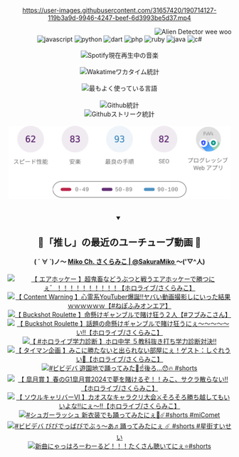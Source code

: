 <!-- START: HERO IMAGE GIF ////////// ////////// ////////// -->
<!-- <img src="@/../assets/img/gaming/ghost-of-tsushima.gif" width="100%"  alt="nellyXinwei's Hero Gif Image"/> -->
<!-- END: HERO IMAGE GIF ////////// ////////// ////////// -->

<div align="center" >  
  
<!-- START:ワンピース 第1015話「ルフィはRED ROCを使う」 -->
<https://user-images.githubusercontent.com/31657420/190714127-119b3a9d-9946-4247-beef-6d3993be5d37.mp4>
<!-- END:ワンピース 第1015話「ルフィはRED ROCを使う」 -->

<!-- START:VISITOR COUNTER -->
<div width="100%" align="right">
<img src="https://komarev.com/ghpvc/?username=nellyXinwei&label=🛸&color=grey&style=for-the-badge&labelcolor=ffffff" alt="Alien Detector wee woo"/>
</div>
<!-- END:VISITOR COUNTER -->

<!-- START: PROGRAMMING LANGUAGES -->
<!-- 色彩 Color Scheme:
#961E3A, #8A0D42, #5A0640, #4F265E, #2B355A, #3E759B, #CC4246,
#BB2649, #AD1052, #700750, #633075, #364270, #4E92C2, #FF5357
Sauce: https://www.webcreatorbox.com/inspiration/pantone-2023
-->

<img src="https://img.shields.io/badge/javascript%20-%23BB2649.svg?&style=for-the-badge&logo=javascript&logoColor=white&labelColor=961E3A" alt="javascript"/>
<img src="https://img.shields.io/badge/python%20-%23AD1052.svg?&style=for-the-badge&logo=python&logoColor=white&labelColor=8A0D42" alt="python" />
<img src="https://img.shields.io/badge/dart%20-%23700750.svg?&style=for-the-badge&logo=dart&logoColor=white&labelColor=5A0640" alt="dart"/>
<img src="https://img.shields.io/badge/php%20-%23633075.svg?&style=for-the-badge&logo=php&logoColor=white&labelColor=4F265E" alt="php"/>
<img src="https://img.shields.io/badge/ruby%20-%23364270.svg?&style=for-the-badge&logo=ruby&logoColor=white&labelColor=2B355A" alt="ruby"/>
<img src="https://img.shields.io/badge/java%20-%234E92C2.svg?&style=for-the-badge&logo=openjdk&logoColor=white&labelColor=3E759B" alt="java"/>
<img src="https://img.shields.io/badge/c%23-%23FF5357.svg?style=for-the-badge&logo=c-sharp&logoColor=white&labelColor=CC4246" alt="c#"/>  
<!-- END: PROGRAMMING LANGUAGES -->

<br>
<br>

<!-- START: MUSIC STATUS -->
  <!-- <a href="https://newojima-gsrs-20220114.vercel.app/api/now-playing?open">
    <img src="https://newojima-gsrs-20220114.vercel.app/api/now-playing" alt="Spotify現在再生中の音楽">
  </a> -->
  <img src="https://newojima-grss-20230114.vercel.app/api/spotify?border_color=transparent" alt="Spotify現在再生中の音楽" width="280px">
<!-- END: MUSIC STATUS -->

<br>
<br>

<!-- START: GITHUB STATUS -->
<!-- 色彩 Color Scheme:  #BB2649, #AD1052, #700750, #633075 -->
<img align="center" src="https://newojima-grs-20230109.vercel.app/api/wakatime?username=newojima&layout=compact&langs_count=10&locale=ja&hide_title=false&title_color=fff&hide_border=true&text_color=fff&bg_color=BB2649,BB2649,633075,633075&hide=other,css,html,bash,xml,git%20config,makefile,properties,yaml,markdown,text,json,jsx" alt="Wakatimeワカタイム統計" width="500px"/>

<br>
<br>

<!-- 色彩 Color Scheme:  #633075, #364270, #4E92C2 -->
  <img align="center" src="https://newojima-grs-20230109.vercel.app/api/top-langs?username=newojima&layout=compact&text_color=fff&icon_color=fff&hide_border=true&&locale=ja&hide_title=false&title_color=fff&include_all_commits=true&card_width=445&langs_count=11&hide=c%23,powershell,shaderlab,hlsl,makefile,jupyter%20notebook,python,html,css,shell,batchfile,less,liquid,hack,scss&bg_color=4F265E,633075,4E92C2" alt="最もよく使っている言語" width="500px"/>

<br>
<br>

<!-- 色彩 Color Scheme:  #4E92C2, #FF5357 -->
  <img align="center" src="https://newojima-grs-20230109.vercel.app/api?username=newojima&rank_icon=github&show_icons=true&&locale=ja&title_color=fff&text_color=fff&icon_color=fff&hide_border=true&hide_title=false&count_private=true&include_all_commits=true&card_width=495&disable_animations=true&bg_color=4E92C2,4E92C2,FF5357" alt="Github統計" width="500px"/>

<br>

<img align="center" src="https://streak-stats.demolab.com?user=newojima&theme=dark&hide_border=true&locale=ja&ring=BB2649&stroke=222222&background=151515&sideLabels=BB2649&currStreakLabel=ffffff&border=BB2649&fire=FF5357&currStreakNum=ffffff&sideNums=FF5357&dates=ffffff" alt="Githubストリーク統計" width="500px"/>

<br>
<br>

  <img align="center" width="500px" src="@/../assets/img/page-insights.svg" alt="Githubページの洞察"/>
  
</div>
<!-- END: GITHUB STATUS -->

<br>
<br>

<div align="center">
<details open>
  <summary>

  </summary>

  <h2 align="center">🌸「推し」の最近のユーチューブ動画 🌸</h2>
  <h4>
  ( ´ ∀ `)ノ～ 
  <a href="https://www.youtube.com/@SakuraMiko">Miko Ch. さくらみこ | @SakuraMiko
  </a>
   ～('▽^人)
  </h4>

  <!-- BEGIN YOUTUBE-CARDS -->
<a href="https://www.youtube.com/watch?v=B1Vd8HA5JZ0"><img src="https://ytcards.demolab.com/?id=B1Vd8HA5JZ0&title=%E3%80%90+%E3%82%A8%E3%82%A2%E3%83%9B%E3%83%83%E3%82%B1%E3%83%BC+%E3%80%91%E8%B6%85%E9%AC%BC%E7%95%9C%E3%81%AA%E3%81%A9%E3%81%86%E3%81%B6%E3%81%A4%E3%81%A8%E6%88%A6%E3%81%86%E3%82%A8%E3%82%A2%E3%83%9B%E3%83%83%E3%82%B1%E3%83%BC%E3%81%A7%E5%8B%9D%E3%81%A4%E3%81%AB%E3%81%87%E3%82%9B%EF%BC%81%EF%BC%81%EF%BC%81%EF%BC%81%EF%BC%81%EF%BC%81%EF%BC%81%EF%BC%81%EF%BC%81%EF%BC%81%E3%80%90%E3%83%9B%E3%83%AD%E3%83%A9%E3%82%A4%E3%83%96%2F%E3%81%95%E3%81%8F%E3%82%89%E3%81%BF%E3%81%93%E3%80%91&lang=ja&timestamp=1713583148&background_color=%230d1117&title_color=%23ffffff&stats_color=%23dedede&max_title_lines=1&width=187&border_radius=5&duration=0" alt="【 エアホッケー 】超鬼畜などうぶつと戦うエアホッケーで勝つにぇ゛！！！！！！！！！！【ホロライブ/さくらみこ】" title="【 エアホッケー 】超鬼畜などうぶつと戦うエアホッケーで勝つにぇ゛！！！！！！！！！！【ホロライブ/さくらみこ】"></a>
<a href="https://www.youtube.com/watch?v=QE2UILAkwtY"><img src="https://ytcards.demolab.com/?id=QE2UILAkwtY&title=%E3%80%90+Content+Warning+%E3%80%91%E5%BF%83%E9%9C%8A%E7%B3%BBYouTuber%E7%88%86%E8%AA%95%E2%80%BC%E3%83%A4%E3%83%90%E3%81%84%E5%8B%95%E7%94%BB%E6%92%AE%E5%BD%B1%E3%81%97%E3%81%AB%E3%81%84%E3%81%A3%E3%81%9F%E7%B5%90%E6%9E%9C%EF%BD%97%EF%BD%97%EF%BD%97%EF%BD%97%EF%BD%97%EF%BD%97%E3%80%90%23%E3%81%AD%E3%81%BD%E3%81%B5%E3%81%BF%E3%82%AA%E3%83%B3%E3%82%A8%E3%82%A2%E3%80%91&lang=ja&timestamp=1713448428&background_color=%230d1117&title_color=%23ffffff&stats_color=%23dedede&max_title_lines=1&width=187&border_radius=5&duration=6010" alt="【 Content Warning 】心霊系YouTuber爆誕‼ヤバい動画撮影しにいった結果ｗｗｗｗｗｗ【#ねぽふみオンエア】" title="【 Content Warning 】心霊系YouTuber爆誕‼ヤバい動画撮影しにいった結果ｗｗｗｗｗｗ【#ねぽふみオンエア】"></a>
<a href="https://www.youtube.com/watch?v=-_Ki7ay60HE"><img src="https://ytcards.demolab.com/?id=-_Ki7ay60HE&title=%E3%80%90++Buckshot+Roulette+%E3%80%91%E5%91%BD%E6%87%B8%E3%81%91%E3%82%AE%E3%83%A3%E3%83%B3%E3%83%96%E3%83%AB%E3%81%A7%E8%B3%AD%E3%81%91%E7%8B%82%E3%81%86%EF%BC%92%E4%BA%BA%E3%80%90%23%E3%83%95%E3%83%96%E3%81%BF%E3%81%93%E3%81%95%E3%82%93%E3%80%91&lang=ja&timestamp=1713441220&background_color=%230d1117&title_color=%23ffffff&stats_color=%23dedede&max_title_lines=1&width=187&border_radius=5&duration=6153" alt="【  Buckshot Roulette 】命懸けギャンブルで賭け狂う２人【#フブみこさん】" title="【  Buckshot Roulette 】命懸けギャンブルで賭け狂う２人【#フブみこさん】"></a>
<a href="https://www.youtube.com/watch?v=g2gUgNhuPb4"><img src="https://ytcards.demolab.com/?id=g2gUgNhuPb4&title=%E3%80%90+Buckshot+Roulette+%E3%80%91%E8%A9%B1%E9%A1%8C%E3%81%AE%E5%91%BD%E6%87%B8%E3%81%91%E3%82%AE%E3%83%A3%E3%83%B3%E3%83%96%E3%83%AB%E3%81%A7%E8%B3%AD%E3%81%91%E7%8B%82%E3%81%86%E3%81%AB%E3%81%87%EF%BD%9E%EF%BD%9E%EF%BD%9E%EF%BD%9E%EF%BD%9E%E3%81%84%E2%80%BC%E3%80%90%E3%83%9B%E3%83%AD%E3%83%A9%E3%82%A4%E3%83%96%2F%E3%81%95%E3%81%8F%E3%82%89%E3%81%BF%E3%81%93%E3%80%91&lang=ja&timestamp=1713362627&background_color=%230d1117&title_color=%23ffffff&stats_color=%23dedede&max_title_lines=1&width=187&border_radius=5&duration=6131" alt="【 Buckshot Roulette 】話題の命懸けギャンブルで賭け狂うにぇ～～～～～い‼【ホロライブ/さくらみこ】" title="【 Buckshot Roulette 】話題の命懸けギャンブルで賭け狂うにぇ～～～～～い‼【ホロライブ/さくらみこ】"></a>
<a href="https://www.youtube.com/watch?v=Cz6t9Fg-J8c"><img src="https://ytcards.demolab.com/?id=Cz6t9Fg-J8c&title=%E3%80%90+%23%E3%83%9B%E3%83%AD%E3%83%A9%E3%82%A4%E3%83%96%E5%AD%A6%E5%8A%9B%E8%A8%BA%E6%96%AD+%E3%80%91%E3%83%9B%E3%83%AD%E4%B8%AD%E5%AD%A6+%EF%BC%95%E6%95%99%E7%A7%91%E6%8A%9C%E3%81%8D%E6%89%93%E3%81%A1%E5%AD%A6%E5%8A%9B%E8%A8%BA%E6%96%AD%E5%AF%BE%E6%B1%BA%E2%80%BC&lang=ja&timestamp=1713353695&background_color=%230d1117&title_color=%23ffffff&stats_color=%23dedede&max_title_lines=1&width=187&border_radius=5&duration=5159" alt="【 #ホロライブ学力診断 】ホロ中学 ５教科抜き打ち学力診断対決‼" title="【 #ホロライブ学力診断 】ホロ中学 ５教科抜き打ち学力診断対決‼"></a>
<a href="https://www.youtube.com/watch?v=A8obZeDZ8Vk"><img src="https://ytcards.demolab.com/?id=A8obZeDZ8Vk&title=%E3%80%90+%E3%82%BF%E3%82%A4%E3%83%9E%E3%83%B3%E4%BC%81%E7%94%BB+%E3%80%91%E3%81%BF%E3%81%93%E3%81%AB%E5%8B%9D%E3%81%9F%E3%81%AA%E3%81%84%E3%81%A8%E5%87%BA%E3%82%89%E3%82%8C%E3%81%AA%E3%81%84%E9%83%A8%E5%B1%8B%E3%81%AB%E3%81%87%EF%BC%81%E3%82%B2%E3%82%B9%E3%83%88%EF%BC%9A%E3%81%97%E3%81%90%E3%82%8C%E3%81%86%E3%81%84%F0%9F%8C%82%E3%80%90%E3%83%9B%E3%83%AD%E3%83%A9%E3%82%A4%E3%83%96%2F%E3%81%95%E3%81%8F%E3%82%89%E3%81%BF%E3%81%93%E3%80%91&lang=ja&timestamp=1713102747&background_color=%230d1117&title_color=%23ffffff&stats_color=%23dedede&max_title_lines=1&width=187&border_radius=5&duration=6373" alt="【 タイマン企画 】みこに勝たないと出られない部屋にぇ！ゲスト：しぐれうい🌂【ホロライブ/さくらみこ】" title="【 タイマン企画 】みこに勝たないと出られない部屋にぇ！ゲスト：しぐれうい🌂【ホロライブ/さくらみこ】"></a>
<a href="https://www.youtube.com/watch?v=lluzmNgdez4"><img src="https://ytcards.demolab.com/?id=lluzmNgdez4&title=%23%E3%83%93%E3%83%93%E3%83%87%E3%83%90+%E9%81%8A%E5%9C%92%E5%9C%B0%E3%81%A7%E8%B8%8A%E3%81%A3%E3%81%A6%E3%81%BF%E3%81%9F%F0%9F%8E%A1%E2%98%9D%EF%B8%8F%E5%BE%8C%E3%82%8D%E2%80%A6%F0%9F%98%AF%F0%9F%94%A5+%23shorts&lang=ja&timestamp=1713088837&background_color=%230d1117&title_color=%23ffffff&stats_color=%23dedede&max_title_lines=1&width=187&border_radius=5&duration=19" alt="#ビビデバ 遊園地で踊ってみた🎡☝️後ろ…😯🔥 #shorts" title="#ビビデバ 遊園地で踊ってみた🎡☝️後ろ…😯🔥 #shorts"></a>
<a href="https://www.youtube.com/watch?v=28EWu5LLdfg"><img src="https://ytcards.demolab.com/?id=28EWu5LLdfg&title=%E3%80%90+%E7%9A%90%E6%9C%88%E8%B3%9E+%E3%80%91%E6%98%A5%E3%81%AEG1%E7%9A%90%E6%9C%88%E8%B3%9E2024%E3%81%A7%E5%A4%A2%E3%82%92%E8%B3%AD%E3%81%91%E3%82%8B%E3%81%9E%EF%BC%81%EF%BC%81%E3%81%BF%E3%81%93%E3%80%81%E3%82%B5%E3%82%AF%E3%83%A9%E6%95%A3%E3%82%89%E3%81%AA%E3%81%84%E2%80%BC%E3%80%90%E3%83%9B%E3%83%AD%E3%83%A9%E3%82%A4%E3%83%96%2F%E3%81%95%E3%81%8F%E3%82%89%E3%81%BF%E3%81%93%E3%80%91&lang=ja&timestamp=1713079747&background_color=%230d1117&title_color=%23ffffff&stats_color=%23dedede&max_title_lines=1&width=187&border_radius=5&duration=6705" alt="【 皐月賞 】春のG1皐月賞2024で夢を賭けるぞ！！みこ、サクラ散らない‼【ホロライブ/さくらみこ】" title="【 皐月賞 】春のG1皐月賞2024で夢を賭けるぞ！！みこ、サクラ散らない‼【ホロライブ/さくらみこ】"></a>
<a href="https://www.youtube.com/watch?v=EcC62BtCQfU"><img src="https://ytcards.demolab.com/?id=EcC62BtCQfU&title=%E3%80%90++%E3%82%BD%E3%82%A6%E3%83%AB%E3%82%AD%E3%83%A3%E3%83%AA%E3%83%90%E3%83%BC%E2%85%A5+%E3%80%91%E3%82%AB%E3%82%AA%E3%82%B9%E3%81%AA%E3%82%AD%E3%83%A3%E3%83%A9%E3%82%AF%E3%83%AA%E5%A4%A7%E4%BC%9A%E2%9A%94%E3%81%9D%E3%82%8D%E3%81%9D%E3%82%8D%E5%8B%9D%E3%81%A1%E8%B6%8A%E3%81%97%E3%81%A6%E3%82%82%E3%81%84%E3%81%84%E3%82%88%E3%81%AA%E2%80%BC%E3%81%AB%E3%81%87%EF%BD%9E%E2%80%BC%E3%80%90%E3%83%9B%E3%83%AD%E3%83%A9%E3%82%A4%E3%83%96%2F%E3%81%95%E3%81%8F%E3%82%89%E3%81%BF%E3%81%93%E3%80%91&lang=ja&timestamp=1713024034&background_color=%230d1117&title_color=%23ffffff&stats_color=%23dedede&max_title_lines=1&width=187&border_radius=5&duration=13585" alt="【  ソウルキャリバーⅥ 】カオスなキャラクリ大会⚔そろそろ勝ち越してもいいよな‼にぇ～‼【ホロライブ/さくらみこ】" title="【  ソウルキャリバーⅥ 】カオスなキャラクリ大会⚔そろそろ勝ち越してもいいよな‼にぇ～‼【ホロライブ/さくらみこ】"></a>
<a href="https://www.youtube.com/watch?v=41pKxYm4IVM"><img src="https://ytcards.demolab.com/?id=41pKxYm4IVM&title=%23%E3%82%B7%E3%83%A5%E3%82%AC%E3%83%BC%E3%83%A9%E3%83%83%E3%82%B7%E3%83%A5+%E6%96%B0%E8%A1%A3%E8%A3%85%E3%81%A7%E3%82%82%E8%B8%8A%E3%81%A3%E3%81%A6%E3%81%BF%E3%81%9F%E3%81%AB%E3%81%87%F0%9F%8C%B8%E2%98%84%EF%B8%8F%23shorts+%23miComet&lang=ja&timestamp=1712891180&background_color=%230d1117&title_color=%23ffffff&stats_color=%23dedede&max_title_lines=1&width=187&border_radius=5&duration=33" alt="#シュガーラッシュ 新衣装でも踊ってみたにぇ🌸☄️#shorts #miComet" title="#シュガーラッシュ 新衣装でも踊ってみたにぇ🌸☄️#shorts #miComet"></a>
<a href="https://www.youtube.com/watch?v=PrEwMY6jbME"><img src="https://ytcards.demolab.com/?id=PrEwMY6jbME&title=%23%E3%83%93%E3%83%93%E3%83%87%E3%83%90+%E3%81%B3%E3%81%B3%E3%81%A7%E3%81%A3%E3%81%B0%E3%81%B3%E3%81%A7%E3%81%B6%E3%81%85%E3%80%9C%E3%81%82%E2%99%AC%E8%B8%8A%E3%81%A3%E3%81%A6%E3%81%BF%E3%81%9F%E3%81%AB%E3%81%87+%E2%98%84%EF%B8%8F+%23shorts+%23%E6%98%9F%E8%A1%97%E3%81%99%E3%81%84%E3%81%9B%E3%81%84&lang=ja&timestamp=1712804417&background_color=%230d1117&title_color=%23ffffff&stats_color=%23dedede&max_title_lines=1&width=187&border_radius=5&duration=19" alt="#ビビデバ びびでっばびでぶぅ〜あ♬踊ってみたにぇ ☄️ #shorts #星街すいせい" title="#ビビデバ びびでっばびでぶぅ〜あ♬踊ってみたにぇ ☄️ #shorts #星街すいせい"></a>
<a href="https://www.youtube.com/watch?v=nbdp823tQpw"><img src="https://ytcards.demolab.com/?id=nbdp823tQpw&title=%E6%96%B0%E6%9B%B2%E3%81%AB%E3%82%83%E3%81%A3%E3%81%AF%E3%82%8D%E3%83%BC%E3%82%8F%E3%83%BC%E3%82%8B%E3%81%A9%EF%BC%81%EF%BC%81%EF%BC%81%E3%81%9F%E3%81%8F%E3%81%95%E3%82%93%E8%81%B4%E3%81%84%E3%81%A6%E3%81%AB%E3%81%87%E2%AD%90%EF%B8%8F%23shorts&lang=ja&timestamp=1712739636&background_color=%230d1117&title_color=%23ffffff&stats_color=%23dedede&max_title_lines=1&width=187&border_radius=5&duration=53" alt="新曲にゃっはろーわーるど！！！たくさん聴いてにぇ⭐️#shorts" title="新曲にゃっはろーわーるど！！！たくさん聴いてにぇ⭐️#shorts"></a>
<!-- END YOUTUBE-CARDS -->

</div>
  
</details>
